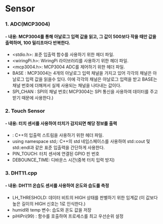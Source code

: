 # Sensor

<h3>1. ADC(MCP3004) </h3>
  <h4>- 내용:  MCP3004를 통해 아날로그 입력 값을 읽고, 그 값이 500보다 작을 때만 값을 출력하며, 100 밀리초마다 반복한다.</h4>
  
  - <stdio.h>: 표준 입출력 함수를 사용하기 위한 헤더 파일.
  - <wiringPi.h>: WiringPi 라이브러리를 사용하기 위한 헤더 파일.
  - <mcp3004.h>: MCP3004 ADC를 제어하기 위한 헤더 파일.
  - BASE : MCP3004는 4개의 아날로그 입력 채널을 가지고 있어 각각의 채널은 아날로그 입력 값을 읽을수 있다. 이에 각각의 채널은 아날로그 입력을 받고 BASE는 채널 번호에 더해져서 실제 사용되는 채널을 나타내는 값이다.
  - SPI_CHAN : SPI의 채널 번호( MCP3004는 SPI 통신을 사용하여 데이터를 주고 받기 때문에 사용한다.)

<h3>2. Touch Sensor</h3>
  <h4>- 내용: 터치 센서를 사용하여 터치가 감지되면 해당 정보를 출력</h4>
  
  - <iostream>: C++의 입출력 스트림을 사용하기 위한 헤더 파일.
  - using namespace std;: C++의 std 네임스페이스를 사용하여 std::cout 및 std::endl과 같은 표준 입출력을 간단하게 사용한다.
  - PIN_TOUCH: 터치 센서에 연결된 GPIO 핀 번호
  - DEBOUNCE_TIME: 디바운스 시간(중복 터치 입력 방지)
  
  
<h3>3. DHT11.cpp</h3>
  <h4>- 내용: DHT11 온습도 센서를 사용하여 온도와 습도를 측정</h4>
  
  - LH_THRESHOLD: 데이터 비트의 HIGH 상태를 판별하기 위한 임계값
  (이 값보다 높은 길이의 HIGH 신호는 1로 인식한다.)
  - humid와 temp 변수: 습도와 온도 값을 저장
  - piHiPri(99) : 함수를 호출하여 프로세스를 최고 우선순위 설정
